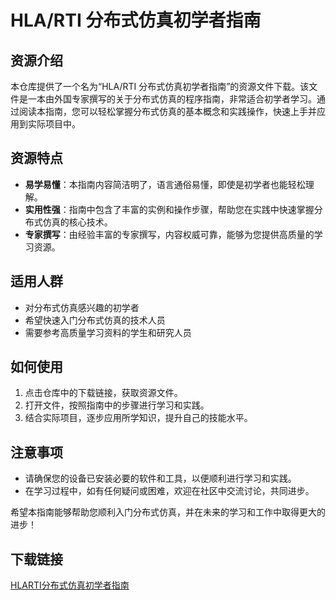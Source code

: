 # HLA/RTI 分布式仿真初学者指南

## 资源介绍

本仓库提供了一个名为“HLA/RTI 分布式仿真初学者指南”的资源文件下载。该文件是一本由外国专家撰写的关于分布式仿真的程序指南，非常适合初学者学习。通过阅读本指南，您可以轻松掌握分布式仿真的基本概念和实践操作，快速上手并应用到实际项目中。

## 资源特点

- **易学易懂**：本指南内容简洁明了，语言通俗易懂，即使是初学者也能轻松理解。
- **实用性强**：指南中包含了丰富的实例和操作步骤，帮助您在实践中快速掌握分布式仿真的核心技术。
- **专家撰写**：由经验丰富的专家撰写，内容权威可靠，能够为您提供高质量的学习资源。

## 适用人群

- 对分布式仿真感兴趣的初学者
- 希望快速入门分布式仿真的技术人员
- 需要参考高质量学习资料的学生和研究人员

## 如何使用

1. 点击仓库中的下载链接，获取资源文件。
2. 打开文件，按照指南中的步骤进行学习和实践。
3. 结合实际项目，逐步应用所学知识，提升自己的技能水平。

## 注意事项

- 请确保您的设备已安装必要的软件和工具，以便顺利进行学习和实践。
- 在学习过程中，如有任何疑问或困难，欢迎在社区中交流讨论，共同进步。

希望本指南能够帮助您顺利入门分布式仿真，并在未来的学习和工作中取得更大的进步！

## 下载链接

[HLARTI分布式仿真初学者指南](https://pan.quark.cn/s/d5dde20cb822)